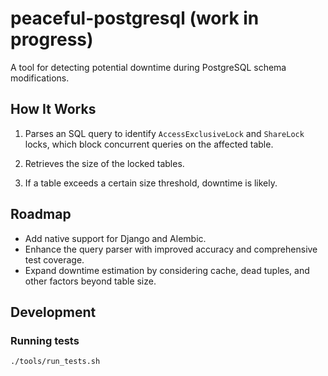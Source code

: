 # peaceful-postgresql (work in progress)
A tool for detecting potential downtime during PostgreSQL schema modifications.

## How It Works

1) Parses an SQL query to identify `AccessExclusiveLock` and `ShareLock` locks, which block concurrent queries on the affected table.

2) Retrieves the size of the locked tables.

3) If a table exceeds a certain size threshold, downtime is likely.

## Roadmap

- Add native support for Django and Alembic.
- Enhance the query parser with improved accuracy and comprehensive test coverage.
- Expand downtime estimation by considering cache, dead tuples, and other factors beyond table size.

## Development

### Running tests

```
./tools/run_tests.sh
```

